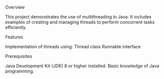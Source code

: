 Overview

This project demonstrates the use of multithreading in Java. It includes examples of creating and managing threads to perform concurrent tasks efficiently.

Features

Implementation of threads using:
Thread class
Runnable interface

Prerequisites

Java Development Kit (JDK) 8 or higher installed.
Basic knowledge of Java programming.
